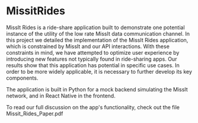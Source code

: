 # MissitRides

MissIt Rides is a ride-share application built to demonstrate one potential instance of the utility of the
low rate MissIt data communication channel. In this project we detailed the implementation of the MissIt
Rides application, which is constrained by MissIt and our API interactions. With these constraints in
mind, we have attempted to optimize user experience by introducing new features not typically found
in ride-sharing apps. Our results show that this application has potential in specific use cases. In order
to be more widely applicable, it is necessary to further develop its key components.

The application is built in Python for a mock backend simulating the MissIt network, and in React Native in the frontend.

To read our full discussion on the app's functionality, check out the file Missit_Rides_Paper.pdf
